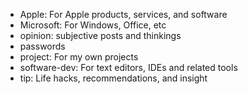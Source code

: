 - Apple: For Apple products, services, and software
- Microsoft: For Windows, Office, etc
- opinion: subjective posts and thinkings
- passwords
- project: For my own projects
- software-dev: For text editors, IDEs and related tools
- tip: Life hacks, recommendations, and insight